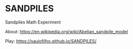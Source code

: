 # SANDPILES
Sandpiles Math Experiment

About: https://en.wikipedia.org/wiki/Abelian_sandpile_model

Play: https://saulofilho.github.io/SANDPILES/
